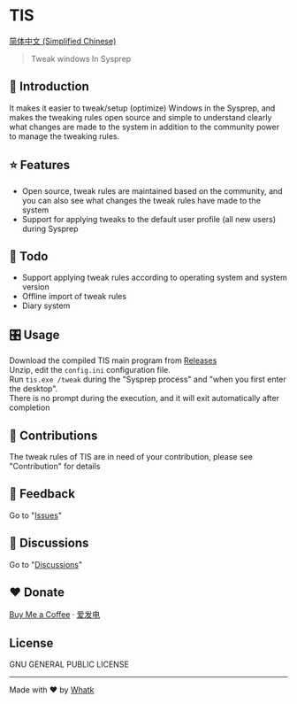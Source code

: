 # TIS

<a href='https://github.com/whatk233/tis/blob/main/README_zh.md'>简体中文 (Simplified Chinese)</a>

> Tweak windows In Sysprep

## 📄 Introduction
It makes it easier to tweak/setup (optimize) Windows in the Sysprep, and makes the tweaking rules open source and simple to understand clearly what changes are made to the system in addition to the community power to manage the tweaking rules.

## ⭐ Features
* Open source, tweak rules are maintained based on the community, and you can also see what changes the tweak rules have made to the system
* Support for applying tweaks to the default user profile (all new users) during Sysprep

## 📒 Todo
* Support applying tweak rules according to operating system and system version
* Offline import of tweak rules
* Diary system

## 🎛️ Usage
Download the compiled TIS main program from [Releases](https://github.com/whatk233/tis/releases)		
Unzip, edit the `config.ini` configuration file.		
Run `tis.exe /tweak` during the "Sysprep process" and "when you first enter the desktop".		
There is no prompt during the execution, and it will exit automatically after completion		

## 👥 Contributions
The tweak rules of TIS are in need of your contribution, please see "Contribution" for details

## 👥 Feedback
Go to "[Issues](https://github.com/whatk233/tis/issues)"

## 👥 Discussions
Go to "[Discussions](https://github.com/whatk233/tis/discussions)"

## ❤️ Donate
<a href='https://ko-fi.com/whatk' target='_blank'>Buy Me a Coffee</a> · <a href='https://afdian.net/@whatk' target='_blank'>爱发电</a>

## License
GNU GENERAL PUBLIC LICENSE	

<hr />

Made with ♥ by <a href='https://whatk.me' target='_blank'>Whatk</a>